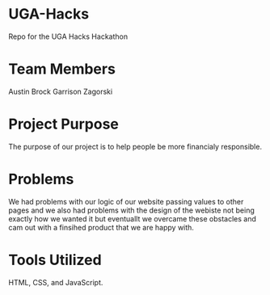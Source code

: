 # UGA-Hacks
Repo for the UGA Hacks Hackathon
# Team Members
Austin Brock
Garrison Zagorski
# Project Purpose
The purpose of our project is to help people be more financialy responsible.
# Problems
We had problems with our logic of our website passing values to other pages and we also had problems with the design of the webiste not being exactly how we wanted it but eventuallt we overcame these obstacles and cam out with a finsihed product that we are happy with.
# Tools Utilized 
HTML, CSS, and JavaScript.

